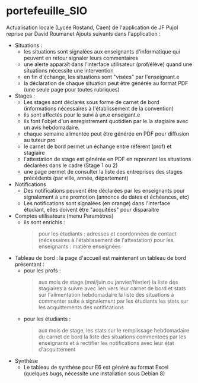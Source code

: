 # portefeuille_SIO
Actualisation locale (Lycée Rostand, Caen) de l'application de JF Pujol reprise par David Roumanet
Ajouts suivants dans l'application : 
  - Situations : 
    * les situations sont signalées aux enseignants d'informatique qui peuvent en retour signaler leurs commentaires
    * une alerte  apparaît dans l'interface utilisateur (prof/élève) quand une situations nécessite une intervention
    * en fin d'échange, les situations sont "visées" par l'enseignant.e 
    * la déclaration de chaque situation peut être générée au format PDF (une seule page pour toutes rubriques)
  - Stages : 
    * Les stages sont déclarés sous forme de carnet de bord (informations nécessaires à l'établissement de la convention)
    * ils sont affectés pour le suivi à un.e enseigant.e
    * ils font l'objet d'un enregistrement quotidien par le.la stagiaire avec un avis hebdomadaire. 
    * chaque semaine alimentée peut être générée en PDF pour diffusion au tuteur pro
    * le carnet de bord permet un échange entre référent (prof) et stagiaire 
    * l'attestation de stage est générée en PDF en reprenant les situations déclarées dans le cadre (Stage 1 ou 2)
    * une page permet de consulter la liste des entreprises des stages précédents (par ville, année, département)
  - Notifications
    * Des notifications peuvent être déclarées par les enseignants pour signalement à une promotion (annonce de dates et échéances, etc)
    * Les notifications sont signalées (en orange) dans l'interface étudiant, elles doivent être "acquitées" pour disparaitre 
  - Comptes utilisateurs (menu Paramètres)
    * ils sont enrichis : 
      > pour les étudiants : adresses et  coordonnées de contact (nécessaires à l'établissement de l'attestation)
      > pour les enseignants : matière enseignées
  - Tableau de bord  : la page d'accueil est maintenant un tableau de bord présentant : 
    * pour les profs :
      > aux mois de stage (mai/juin ou janvier/février) la liste des stagiaires à suivre avec lien vers leur carnet de bord et stats sur l'alimentation hebdomadaire
      > la liste des situations à commenter suite à signalement par les étudiants
      > les stats sur les acquittements des notifications
    * pour les étudiants : 
      > aux mois de stage, les stats sur le remplissage hebdomadaire du carnet de bord
      > la liste des situations commentées par les enseignants et à rectifier
      > les notifications avec leur état d'acquittement
  - Synthèse
    * Le tableau de synthèse pour E6 est généré au format Excel (quelques bugs, nécessite une installation sous Debian 8)
  
